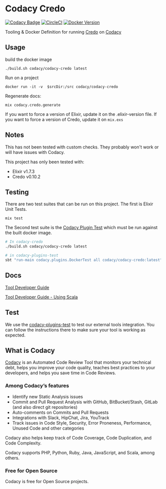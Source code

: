 # Codacy Credo

[![Codacy Badge](https://api.codacy.com/project/badge/Grade/78cabdf999204537b5ba799385fb5ce0)](https://www.codacy.com/app/Codacy/codacy-credo?utm_source=github.com&amp;utm_medium=referral&amp;utm_content=codacy/codacy-credo&amp;utm_campaign=Badge_Grade)
[![CircleCI](https://circleci.com/gh/codacy/codacy-credo.svg?style=svg)](https://circleci.com/gh/codacy/codacy-credo)
[![Docker Version](https://images.microbadger.com/badges/version/codacy/codacy-credo.svg)](https://microbadger.com/images/codacy/codacy-credo "Get your own version badge on microbadger.com")

Tooling & Docker Definition for running [Credo](https://github.com/rrrene/credo) on [Codacy](https://codacy.com)

## Usage

build the docker image

```
./build.sh codacy/codacy-credo latest
```

Run on a project

```
docker run -it -v  $srcDir:/src codacy/codacy-credo
```

Regenerate docs:

```
mix codacy.credo.generate
```

If you want to force a version of Elixir, update it on the .elixir-version file. 
If you want to force a version of Credo, update it on `mix.exs`

## Notes

This has not been tested with custom checks. They probably won't work or will have issues with Codacy.

This project has only been tested with:

* Elixir v1.7.3
* Credo v0.10.2



## Testing

There are two test suites that can be run on this project. The first is Elixir Unit Tests. 


```
mix test
```

The Second test suite is the [Codacy Plugin Test](https://github.com/codacy/codacy-plugins-test) which must be run against the built docker image.


```sh
# In codacy-credo
./build.sh codacy/codacy-credo latest

# in codacy-plugins-test
sbt "run-main codacy.plugins.DockerTest all codacy/codacy-credo:latest"
```

## Docs

[Tool Developer Guide](https://support.codacy.com/hc/en-us/articles/207994725-Tool-Developer-Guide)

[Tool Developer Guide - Using Scala](https://support.codacy.com/hc/en-us/articles/207280379-Tool-Developer-Guide-Using-Scala)

## Test

We use the [codacy-plugins-test](https://github.com/codacy/codacy-plugins-test) to test our external tools integration.
You can follow the instructions there to make sure your tool is working as expected.

## What is Codacy

[Codacy](https://www.codacy.com/) is an Automated Code Review Tool that monitors your technical debt, helps you improve your code quality, teaches best practices to your developers, and helps you save time in Code Reviews.

### Among Codacy’s features

- Identify new Static Analysis issues
- Commit and Pull Request Analysis with GitHub, BitBucket/Stash, GitLab (and also direct git repositories)
- Auto-comments on Commits and Pull Requests
- Integrations with Slack, HipChat, Jira, YouTrack
- Track issues in Code Style, Security, Error Proneness, Performance, Unused Code and other categories

Codacy also helps keep track of Code Coverage, Code Duplication, and Code Complexity.

Codacy supports PHP, Python, Ruby, Java, JavaScript, and Scala, among others.

### Free for Open Source

Codacy is free for Open Source projects.